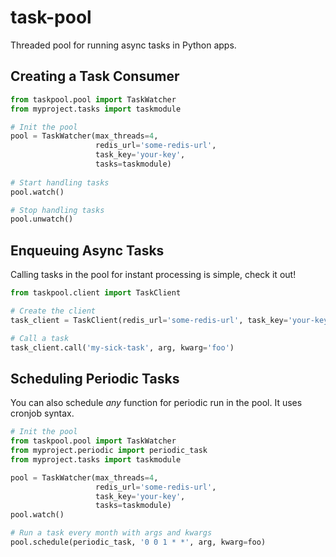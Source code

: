 # task-pool

Threaded pool for running async tasks in Python apps. 

## Creating a Task Consumer

```python
from taskpool.pool import TaskWatcher
from myproject.tasks import taskmodule

# Init the pool
pool = TaskWatcher(max_threads=4,
                   redis_url='some-redis-url',
                   task_key='your-key',
                   tasks=taskmodule)
                   
# Start handling tasks
pool.watch()

# Stop handling tasks
pool.unwatch()
```

## Enqueuing Async Tasks

Calling tasks in the pool for instant processing is simple, check it out!

```python
from taskpool.client import TaskClient

# Create the client
task_client = TaskClient(redis_url='some-redis-url', task_key='your-key')

# Call a task
task_client.call('my-sick-task', arg, kwarg='foo')
```

## Scheduling Periodic Tasks

You can also schedule _any_ function for periodic run in the pool.  It uses cronjob syntax.

```python
# Init the pool
from taskpool.pool import TaskWatcher
from myproject.periodic import periodic_task
from myproject.tasks import taskmodule

pool = TaskWatcher(max_threads=4,
                   redis_url='some-redis-url',
                   task_key='your-key',
                   tasks=taskmodule)
pool.watch()

# Run a task every month with args and kwargs
pool.schedule(periodic_task, '0 0 1 * *', arg, kwarg=foo)
```
